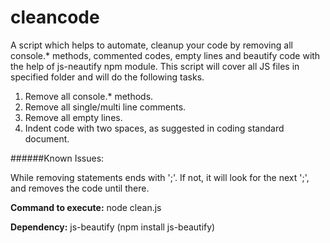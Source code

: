 # cleancode
A script which helps to automate, cleanup your code by removing all console.* methods, commented codes, empty lines and beautify code with the help of js-neautify npm module.
This script will cover all JS files in specified folder and will do the following tasks.

1.	Remove all console.* methods.
2.	Remove all single/multi line comments.
3.	Remove all empty lines.
4.	Indent code with two spaces, as suggested in coding standard document.

######Known Issues:

While removing statements ends with ';'.
If not, it will look for the next ';', and removes the code until there.

**Command to execute:** node clean.js

**Dependency:** js-beautify (npm install js-beautify)



